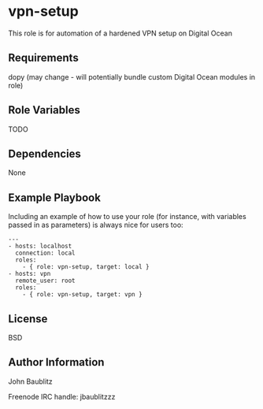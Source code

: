 vpn-setup
=========

This role is for automation of a hardened VPN setup on Digital Ocean

Requirements
------------

dopy (may change - will potentially bundle custom Digital Ocean modules in role)

Role Variables
--------------

TODO

Dependencies
------------

None

Example Playbook
----------------

Including an example of how to use your role (for instance, with variables passed in as parameters) is always nice for users too:

```
---
- hosts: localhost
  connection: local
  roles:
    - { role: vpn-setup, target: local }
- hosts: vpn
  remote_user: root
  roles:
    - { role: vpn-setup, target: vpn }
```

License
-------

BSD

Author Information
------------------

John Baublitz

Freenode IRC handle: jbaublitzzz
